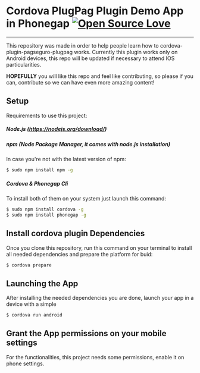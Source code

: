 # Cordova PlugPag Plugin Demo App in Phonegap [![Open Source Love](https://badges.frapsoft.com/os/v1/open-source.svg?v=103)](https://github.com/ellerbrock/open-source-badge/)

****

This repository was made in order to help people learn how to cordova-plugin-pagseguro-plugpag works.
Currently this plugin works only on Android devices, this repo will be updated if necessary to attend IOS particularities.

**HOPEFULLY** you will like this repo and feel like contributing, so please if you can, contribute so we can have even more amazing content!


## Setup

Requirements to use this project:

##### Node.js (https://nodejs.org/download/)

##### npm (Node Package Manager, it comes with node.js installation)
In case you're not with the latest version of npm:
```sh
$ sudo npm install npm -g
```

##### Cordova & Phonegap Cli
To install both of them on your system just launch this command:
```sh
$ sudo npm install cordova -g
$ sudo npm install phonegap -g
```

## Install cordova plugin Dependencies
Once you clone this repository, run this command on your terminal to install all needed dependencies and prepare the platform for buid:
```sh
$ cordova prepare
```

## Launching the App
After installing the needed dependencies you are done, launch your app in a device with a simple
```sh
$ cordova run android
```

## Grant the App permissions on your mobile settings
For the functionalities, this project needs some permissions, enable it on phone settings.
